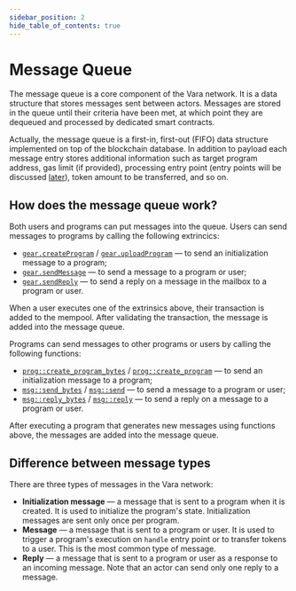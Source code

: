 ```yaml
---
sidebar_position: 2
hide_table_of_contents: true
---
```


# Message Queue

The message queue is a core component of the Vara network. It is a data structure that stores messages sent between actors. Messages are stored in the queue until their criteria have been met, at which point they are dequeued and processed by dedicated smart contracts.

Actually, the message queue is a first-in, first-out (FIFO) data structure implemented on top of the blockchain database. In addition to payload each message entry stores additional information such as target program address, gas limit (if provided), processing entry point (entry points will be discussed [later](../02-program-basics/program-structure.md)), token amount to be transferred, and so on.

## How does the message queue work?

Both users and programs can put messages into the queue. Users can send messages to programs by calling the following extrincics:

- [`gear.createProgram`](https://docs.gear.rs/pallet_gear/pallet/struct.Pallet.html#method.create_program) / [`gear.uploadProgram`](https://docs.gear.rs/pallet_gear/pallet/struct.Pallet.html#method.upload_program) — to send an initialization message to a program;
- [`gear.sendMessage`](https://docs.gear.rs/pallet_gear/pallet/struct.Pallet.html#method.send_message) — to send a message to a program or user;
- [`gear.sendReply`](https://docs.gear.rs/pallet_gear/pallet/struct.Pallet.html#method.send_reply) — to send a reply on a message in the mailbox to a program or user.

When a user executes one of the extrinsics above, their transaction is added to the mempool. After validating the transaction, the message is added into the message queue.

Programs can send messages to other programs or users by calling the following functions:

- [`prog::create_program_bytes`](https://docs.gear.rs/gstd/prog/fn.create_program_bytes.html) / [`prog::create_program`](https://docs.gear.rs/gstd/prog/fn.create_program.html) — to send an initialization message to a program;
- [`msg::send_bytes`](https://docs.gear.rs/gstd/msg/fn.send_bytes.html) / [`msg::send`](https://docs.gear.rs/gstd/msg/fn.send.html) — to send a message to a program or user;
- [`msg::reply_bytes`](https://docs.gear.rs/gstd/msg/fn.reply_bytes.html) / [`msg::reply`](https://docs.gear.rs/gstd/msg/fn.reply.html) — to send a reply on a message to a program or user.

After executing a program that generates new messages using functions above, the messages are added into the message queue.

## Difference between message types

There are three types of messages in the Vara network:

- **Initialization message** — a message that is sent to a program when it is created. It is used to initialize the program's state. Initialization messages are sent only once per program.
- **Message** — a message that is sent to a program or user. It is used to trigger a program's execution on `handle` entry point or to transfer tokens to a user. This is the most common type of message.
- **Reply** — a message that is sent to a program or user as a response to an incoming message. Note that an actor can send only one reply to a message.
